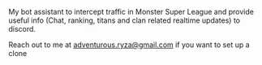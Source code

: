 My bot assistant to intercept traffic in Monster Super League and provide useful info (Chat, ranking, titans and clan related realtime updates) to discord.

Reach out to me at adventurous.ryza@gmail.com if you want to set up a clone
